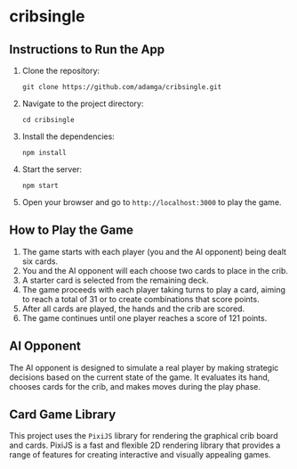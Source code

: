 # cribsingle

## Instructions to Run the App

1. Clone the repository:
   ```
   git clone https://github.com/adamga/cribsingle.git
   ```
2. Navigate to the project directory:
   ```
   cd cribsingle
   ```
3. Install the dependencies:
   ```
   npm install
   ```
4. Start the server:
   ```
   npm start
   ```
5. Open your browser and go to `http://localhost:3000` to play the game.

## How to Play the Game

1. The game starts with each player (you and the AI opponent) being dealt six cards.
2. You and the AI opponent will each choose two cards to place in the crib.
3. A starter card is selected from the remaining deck.
4. The game proceeds with each player taking turns to play a card, aiming to reach a total of 31 or to create combinations that score points.
5. After all cards are played, the hands and the crib are scored.
6. The game continues until one player reaches a score of 121 points.

## AI Opponent

The AI opponent is designed to simulate a real player by making strategic decisions based on the current state of the game. It evaluates its hand, chooses cards for the crib, and makes moves during the play phase.

## Card Game Library

This project uses the `PixiJS` library for rendering the graphical crib board and cards. PixiJS is a fast and flexible 2D rendering library that provides a range of features for creating interactive and visually appealing games.
